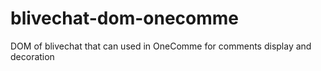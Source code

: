 # blivechat-dom-onecomme
DOM of blivechat that can used in OneComme for comments display and decoration
